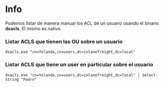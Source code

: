 # Info

Podemos listar de manera manual los ACL de un usuario usando el binario **dsacls**. El mismo es nativo.

### Listar ACLS que tienen las OU sobre un usuario

    dsacls.exe "cn=Yolanda,cn=users,dc=inlanefreight,dc=local"

### Listar ACLS que tiene un user en particular sobre el usuario

    dsacls.exe "cn=Yolanda,cn=users,dc=inlanefreight,dc=local" | Select-String "Pedro"

